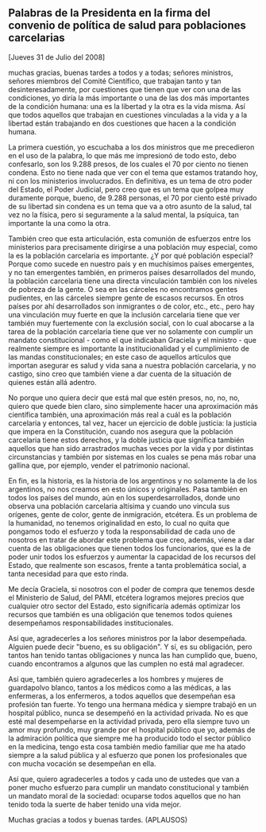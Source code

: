 Palabras de la Presidenta en la firma del convenio de política de salud para poblaciones carcelarias
----------------------------------------------------------------------------------------------------

[Jueves 31 de Julio del 2008]

muchas gracias, buenas tardes a todos y a todas; señores ministros,
señores miembros del Comité Científico, que trabajan tanto y tan
desinteresadamente, por cuestiones que tienen que ver con una de las
condiciones, yo diría la más importante o una de las dos más importantes
de la condición humana: una es la libertad y la otra es la vida misma.
Así que todos aquellos que trabajan en cuestiones vinculadas a la vida y
a la libertad están trabajando en dos cuestiones que hacen a la
condición humana.

La primera cuestión, yo escuchaba a los dos ministros que me precedieron
en el uso de la palabra, lo que más me impresionó de todo esto, debo
confesarlo, son los 9.288 presos, de los cuales el 70 por ciento no
tienen condena. Esto no tiene nada que ver con el tema que estamos
tratando hoy, ni con los ministerios involucrados. En definitiva, es un
tema de otro poder del Estado, el Poder Judicial, pero creo que es un
tema que golpea muy duramente porque, bueno, de 9.288 personas, el 70
por ciento esté privado de su libertad sin condena es un tema que va a
otro asunto de la salud, tal vez no la física, pero si seguramente a la
salud mental, la psíquica, tan importante la una como la otra.

También creo que esta articulación, esta comunión de esfuerzos entre los
ministerios para precisamente dirigirse a una población muy especial,
como la es la población carcelaria es importante. ¿Y por qué población
especial? Porque como sucede en nuestro país y en muchísimos países
emergentes, y no tan emergentes también, en primeros países
desarrollados del mundo, la población carcelaria tiene una directa
vinculación también con los niveles de pobreza de la gente. O sea en las
cárceles no encontramos gentes pudientes, en las cárceles siempre gente
de escasos recursos. En otros países por ahí desarrollados son
inmigrantes o de color, etc., etc., pero hay una vinculación muy fuerte
en que la inclusión carcelaria tiene que ver también muy fuertemente con
la exclusión social, con lo cual abocarse a la tarea de la población
carcelaria tiene que ver no solamente con cumplir un mandato
constitucional - como el que indicaban Graciela y el ministro - que
realmente siempre es importante la institucionalidad y el cumplimiento
de las mandas constitucionales; en este caso de aquellos artículos que
importan asegurar es salud y vida sana a nuestra población carcelaria, y
no castigo, sino creo que también viene a dar cuenta de la situación de
quienes están allá adentro.

No porque uno quiera decir que está mal que estén presos, no, no, no,
quiero que quede bien claro, sino simplemente hacer una aproximación más
científica también, una aproximación más real a cuál es la población
carcelaria y entonces, tal vez, hacer un ejercicio de doble justicia: la
justicia que impera en la Constitución, cuando nos asegura que la
población carcelaria tiene estos derechos, y la doble justicia que
significa también aquellos que han sido arrastrados muchas veces por la
vida y por distintas circunstancias y también por sistemas en los cuales
se pena más robar una gallina que, por ejemplo, vender el patrimonio
nacional.

En fin, es la historia, es la historia de los argentinos y no solamente
la de los argentinos, no nos creamos en esto únicos y originales. Pasa
también en todos los países del mundo, aún en los superdesarrollados,
donde uno observa una población carcelaria altísima y cuando uno vincula
sus orígenes, gente de color, gente de inmigración, etcétera. Es un
problema de la humanidad, no tenemos originalidad en esto, lo cual no
quita que pongamos todo el esfuerzo y toda la responsabilidad de cada
uno de nosotros en tratar de abordar este problema que creo, además,
viene a dar cuenta de las obligaciones que tienen todos los
funcionarios, que es la de poder unir todos los esfuerzos y aumentar la
capacidad de los recursos del Estado, que realmente son escasos, frente
a tanta problemática social, a tanta necesidad para que esto rinda.

Me decía Graciela, si nosotros con el poder de compra que tenemos desde
el Ministerio de Salud, del PAMI, etcétera logramos mejores precios que
cualquier otro sector del Estado, esto significaría además optimizar los
recursos que también es una obligación que tenemos todos quienes
desempeñamos responsabilidades institucionales.

Así que, agradecerles a los señores ministros por la labor desempeñada.
Alguien puede decir "bueno, es su obligación". Y sí, es su obligación,
pero tantos han tenido tantas obligaciones y nunca las han cumplido que,
bueno, cuando encontramos a algunos que las cumplen no está mal
agradecer.

Así que, también quiero agradecerles a los hombres y mujeres de
guardapolvo blanco, tantos a los médicos como a las médicas, a las
enfermeras, a los enfermeros, a todos aquellos que desempeñan esa
profesión tan fuerte. Yo tengo una hermana médica y siempre trabajó en
un hospital público, nunca se desempeñó en la actividad privada. No es
que esté mal desempeñarse en la actividad privada, pero ella siempre
tuvo un amor muy profundo, muy grande por el hospital público que yo,
además de la admiración política que siempre me ha producido todo el
sector público en la medicina, tengo esta cosa también medio familiar
que me ha atado siempre a la salud pública y al esfuerzo que ponen los
profesionales que con mucha vocación se desempeñan en ella.

Así que, quiero agradecerles a todos y cada uno de ustedes que van a
poner mucho esfuerzo para cumplir un mandato constitucional y también un
mandato moral de la sociedad: ocuparse todos aquellos que no han tenido
toda la suerte de haber tenido una vida mejor.

Muchas gracias a todos y buenas tardes. (APLAUSOS)
